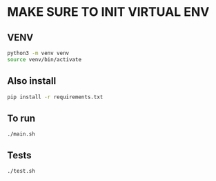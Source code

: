 # MAKE SURE TO INIT VIRTUAL ENV

## VENV

```bash
python3 -m venv venv
source venv/bin/activate
```

## Also install

```bash
pip install -r requirements.txt
```

## To run

```
./main.sh
```

## Tests

```
./test.sh
```
